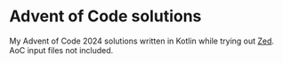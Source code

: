 # Advent of Code solutions

My Advent of Code 2024 solutions written in Kotlin while trying out [Zed](https://zed.dev/).
AoC input files not included.
